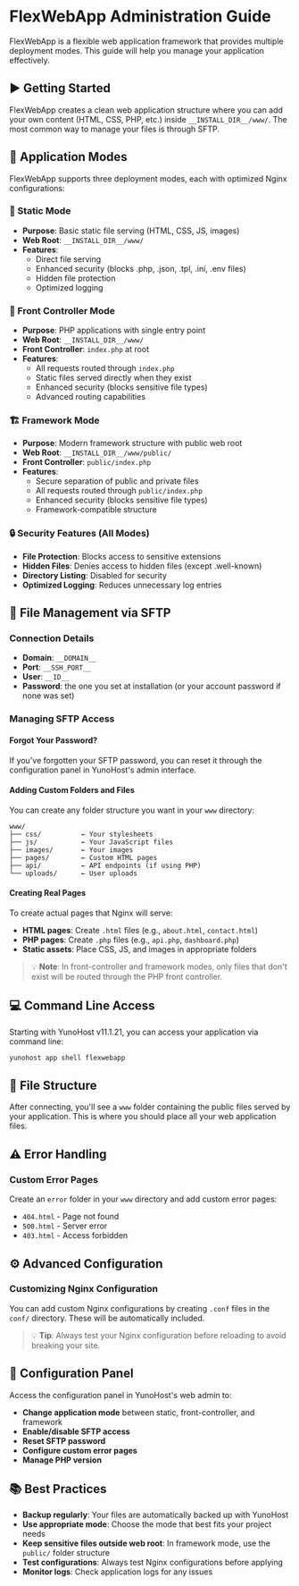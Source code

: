 # FlexWebApp Administration Guide

FlexWebApp is a flexible web application framework that provides multiple deployment modes. This guide will help you manage your application effectively.

## ▶️ Getting Started

FlexWebApp creates a clean web application structure where you can add your own content (HTML, CSS, PHP, etc.) inside `__INSTALL_DIR__/www/`. The most common way to manage your files is through SFTP.

## 🎯 Application Modes

FlexWebApp supports three deployment modes, each with optimized Nginx configurations:

### 📄 Static Mode
- **Purpose**: Basic static file serving (HTML, CSS, JS, images)
- **Web Root**: `__INSTALL_DIR__/www/`
- **Features**: 
  - Direct file serving
  - Enhanced security (blocks .php, .json, .tpl, .ini, .env files)
  - Hidden file protection
  - Optimized logging

### 🚀 Front Controller Mode
- **Purpose**: PHP applications with single entry point
- **Web Root**: `__INSTALL_DIR__/www/`
- **Front Controller**: `index.php` at root
- **Features**:
  - All requests routed through `index.php`
  - Static files served directly when they exist
  - Enhanced security (blocks sensitive file types)
  - Advanced routing capabilities

### 🏗️ Framework Mode
- **Purpose**: Modern framework structure with public web root
- **Web Root**: `__INSTALL_DIR__/www/public/`
- **Front Controller**: `public/index.php`
- **Features**:
  - Secure separation of public and private files
  - All requests routed through `public/index.php`
  - Enhanced security (blocks sensitive file types)
  - Framework-compatible structure

### 🔒 Security Features (All Modes)
- **File Protection**: Blocks access to sensitive extensions
- **Hidden Files**: Denies access to hidden files (except .well-known)
- **Directory Listing**: Disabled for security
- **Optimized Logging**: Reduces unnecessary log entries

## 📁 File Management via SFTP

### Connection Details
- **Domain**: `__DOMAIN__`
- **Port**: `__SSH_PORT__`
- **User**: `__ID__`
- **Password**: the one you set at installation (or your account password if none was set)

### Managing SFTP Access

#### Forgot Your Password?
If you've forgotten your SFTP password, you can reset it through the configuration panel in YunoHost's admin interface.

#### Adding Custom Folders and Files
You can create any folder structure you want in your `www` directory:
```
www/
├── css/          ← Your stylesheets
├── js/           ← Your JavaScript files
├── images/       ← Your images
├── pages/        ← Custom HTML pages
├── api/          ← API endpoints (if using PHP)
└── uploads/      ← User uploads
```

#### Creating Real Pages
To create actual pages that Nginx will serve:
- **HTML pages**: Create `.html` files (e.g., `about.html`, `contact.html`)
- **PHP pages**: Create `.php` files (e.g., `api.php`, `dashboard.php`)
- **Static assets**: Place CSS, JS, and images in appropriate folders

> 💡 **Note**: In front-controller and framework modes, only files that don't exist will be routed through the PHP front controller.

## 💻 Command Line Access

Starting with YunoHost v11.1.21, you can access your application via command line:
```bash
yunohost app shell flexwebapp
```

## 📂 File Structure

After connecting, you'll see a `www` folder containing the public files served by your application. This is where you should place all your web application files.

## ⚠️ Error Handling

### Custom Error Pages
Create an `error` folder in your `www` directory and add custom error pages:
- `404.html` - Page not found
- `500.html` - Server error
- `403.html` - Access forbidden

## ⚙️ Advanced Configuration

### Customizing Nginx Configuration
You can add custom Nginx configurations by creating `.conf` files in the `conf/` directory. These will be automatically included.

> 💡 **Tip**: Always test your Nginx configuration before reloading to avoid breaking your site.

## 🔧 Configuration Panel

Access the configuration panel in YunoHost's web admin to:
- **Change application mode** between static, front-controller, and framework
- **Enable/disable SFTP access**
- **Reset SFTP password**
- **Configure custom error pages**
- **Manage PHP version**

## 📚 Best Practices

- **Backup regularly**: Your files are automatically backed up with YunoHost
- **Use appropriate mode**: Choose the mode that best fits your project needs
- **Keep sensitive files outside web root**: In framework mode, use the `public/` folder structure
- **Test configurations**: Always test Nginx configurations before applying
- **Monitor logs**: Check application logs for any issues

